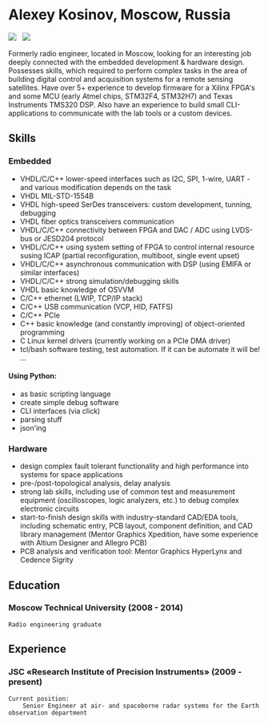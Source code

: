 # Alexey Kosinov, Moscow, Russia

[![](https://img.shields.io/badge/LinkedIn-0077B5?style=for-the-badge&logo=linkedin&logoColor=white)](https://www.linkedin.com/in/a-kosinov/)
&nbsp;
[![](https://img.shields.io/badge/ProtonMail-8B89CC?style=for-the-badge&logo=protonmail&logoColor=white)](mailto:kosinov@protonmail.com)
	
Formerly radio engineer, located in Moscow, looking for an interesting job deeply connected with the embedded development & hardware design. Possesses skills, which required to perform complex tasks in the area of building digital control and acquisition systems for a remote sensing satellites. 
Have over 5+ experience to develop firmware for a Xilinx FPGA's and some MCU (early Atmel chips, STM32F4, STM32H7) and Texas Instruments TMS320 DSP. 
Also have an experience to build small CLI-applications to communicate with the lab tools or a custom devices.

## Skills

### Embedded
  - VHDL/C/C++ lower-speed interfaces such as I2C, SPI, 1-wire, UART - and various modification depends on the task
  - VHDL       MIL-STD-1554B
  - VHDL       high-speed SerDes transceivers: custom development, tunning, debugging
  - VHDL       fiber optics transceivers communication
  - VHDL/C/C++ connectivity between FPGA and DAC / ADC using LVDS-bus or JESD204 protocol
  - VHDL/C/C++ using system setting of FPGA to control internal resource susing ICAP (partial reconfiguration, multiboot, single event upset)
  - VHDL/C/C++ asynchronous communication with DSP (using EMIFA or similar interfaces)
  - VHDL/C/C++ strong simulation/debugging skills
  - VHDL       basic knowledge of OSVVM
  - C/C++      ethernet (LWIP, TCP/IP stack)
  - C/C++      USB communication (VCP, HID, FATFS)
  - C/C++      PCIe
  - C++        basic knowledge (and constantly improving) of object-oriented programming
  - C          Linux kernel drivers (currently working on a PCIe DMA driver)
  - tcl/bash   software testing, test automation. If it can be automate it will be!
  ...

#### Using Python:
  - as basic scripting language
  - create simple debug software
  - CLI interfaces (via click)
  - parsing stuff
  - json'ing

### Hardware
  - design complex fault tolerant functionality and high performance into systems for space applications
  - pre-/post-topological analysis, delay analysis
  - strong lab skills, including use of common test and measurement equipment (oscilloscopes, logic analyzers, etc.) to debug complex electronic circuits
  - start-to-finish design skills with industry-standard CAD/EDA tools, including schematic entry, PCB layout, component definition, and CAD library management (Mentor Graphics Xpedition, have some experience with Altium Designer and Allegro PCB)
  - PCB analysis and verification tool: Mentor Graphics HyperLynx and Cedence Sigrity


## Education

### Moscow Technical University (2008 - 2014)
    Radio engineering graduate

## Experience

### JSC «Research Institute of Precision Instruments» (2009 - present)
    Current position:
        Senior Engineer at air- and spaceborne radar systems for the Earth observation department
